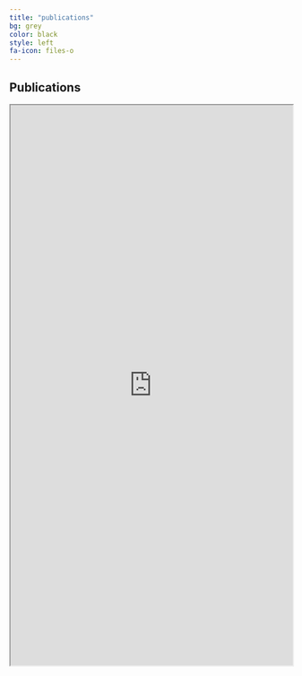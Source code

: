 ```yaml
---
title: "publications"
bg: grey
color: black
style: left
fa-icon: files-o
---
```


## Publications
<iframe src="http://bibbase.org/show?bib=http%3A%2F%2Fcap-csail.github.io%2F%2Ffiles%2Fcap_pubs.bib&msg=embed" width="100%" height="1000" ></iframe>
